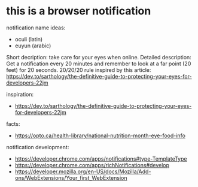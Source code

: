 # this is a browser notification
notification name ideas:
- oculi (latin)
- euyun (arabic)

Short decription: take care for your eyes when online.
Detailed description: Get a notification every 20 minutes and remember to look at a far point (20 feet) for 20 seconds.
20/20/20 rule inspired by this article: https://dev.to/sarthology/the-definitive-guide-to-protecting-your-eyes-for-developers-22jm

inspiration:
- https://dev.to/sarthology/the-definitive-guide-to-protecting-your-eyes-for-developers-22jm

facts: 
- https://opto.ca/health-library/national-nutrition-month-eye-food-info

notification development:
- https://developer.chrome.com/apps/notifications#type-TemplateType
- https://developer.chrome.com/apps/richNotifications#develop
- https://developer.mozilla.org/en-US/docs/Mozilla/Add-ons/WebExtensions/Your_first_WebExtension
